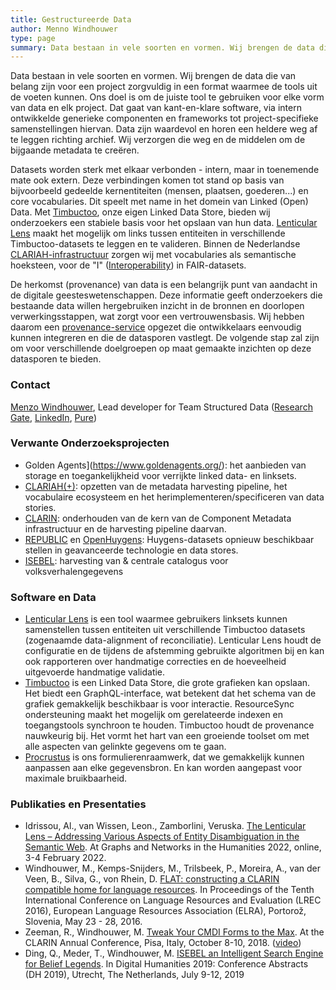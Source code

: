```yaml
---
title: Gestructureerde Data
author: Menno Windhouwer
type: page
summary: Data bestaan in vele soorten en vormen. Wij brengen de data die van belang zijn voor een project zorgvuldig in een format waarmee de tools uit de voeten kunnen.
---
```

Data bestaan in vele soorten en vormen. Wij brengen de data die van belang zijn voor een project zorgvuldig in een format waarmee de tools uit de voeten kunnen. Ons doel is om de juiste tool te gebruiken voor elke vorm van data en elk project. Dat gaat van kant-en-klare software, via intern ontwikkelde generieke componenten en frameworks tot project-specifieke samenstellingen hiervan. Data zijn waardevol en horen een heldere weg af te leggen richting archief. Wij verzorgen die weg en de middelen om de bijgaande metadata te creëren.

Datasets worden sterk met elkaar verbonden - intern, maar in toenemende mate ook extern. Deze verbindingen komen tot stand op basis van bijvoorbeeld gedeelde kernentiteiten (mensen, plaatsen, goederen...) en core vocabularies. Dit speelt met name in het domein van Linked (Open) Data. Met [Timbuctoo](https://github.com/HuygensING/timbuctoo), onze eigen Linked Data Store, bieden wij onderzoekers een stabiele basis voor het opslaan van hun data. [Lenticular Lens](https://lenticularlens.org/) maakt het mogelijk om links tussen entiteiten in verschillende Timbuctoo-datasets te leggen en te valideren. Binnen de Nederlandse [CLARIAH-infrastructuur](https://clariah.nl) zorgen wij met vocabularies als semantische hoeksteen, voor de "I" ([Interoperability](https://www.go-fair.org/fair-principles/i1-metadata-use-formal-accessible-shared-broadly-applicable-language-knowledge-representation/)) in FAIR-datasets.

De herkomst (provenance) van data is een belangrijk punt van aandacht in de digitale geesteswetenschappen. Deze informatie geeft onderzoekers die bestaande data willen hergebruiken inzicht in de bronnen en doorlopen verwerkingsstappen, wat zorgt voor een vertrouwensbasis. Wij hebben daarom een [provenance-service](https://github.com/knaw-huc/provenance) opgezet die ontwikkelaars eenvoudig kunnen integreren en die de datasporen vastlegt. De volgende stap zal zijn om voor verschillende doelgroepen op maat gemaakte inzichten op deze datasporen te bieden.

### Contact

[Menzo Windhouwer](mailto:menzo.windhouwer@di.huc.knaw.nl), Lead developer for Team Structured Data ([Research Gate](https://www.researchgate.net/profile/Menzo-Windhouwer), [LinkedIn](https://www.linkedin.com/in/mwindhouwer/?originalSubdomain=nl), [Pure](https://pure.knaw.nl/portal/nl/persons/menzo-windhouwer))

### Verwante Onderzoeksprojecten

* Golden Agents](https://www.goldenagents.org/): het aanbieden van storage en toegankelijkheid voor verrijkte linked data- en linksets.
* [CLARIAH(+)](https://www.clariah.nl/): opzetten van de metadata harvesting pipeline, het vocabulaire ecosysteem en het herimplementeren/specificeren van data stories.
* [CLARIN](https://www.clarin.eu/): onderhouden van de kern van de Component Metadata infrastructuur en de harvesting pipeline daarvan.
* [REPUBLIC](https://republic.huygens.knaw.nl/) en [OpenHuygens](https://www.huygens.knaw.nl/fonds-knaw-instituten-geeft-openhuygens-nl-vliegende-start/): Huygens-datasets opnieuw beschikbaar stellen in geavanceerde technologie en data stores.
* [ISEBEL](http://search.isebel.eu/): harvesting van & centrale catalogus voor volksverhalengegevens

### Software en Data

* [Lenticular Lens](https://lenticularlens.org/) is een tool waarmee gebruikers linksets kunnen samenstellen tussen entiteiten uit verschillende Timbuctoo datasets (zogenaamde data-alignment of reconciliatie). Lenticular Lens houdt de configuratie en de tijdens de afstemming gebruikte algoritmen bij en kan ook rapporteren over handmatige correcties en de hoeveelheid uitgevoerde handmatige validatie.
* [Timbuctoo](https://github.com/HuygensING/timbuctoo) is een Linked Data Store, die grote grafieken kan opslaan. Het biedt een GraphQL-interface, wat betekent dat het schema van de grafiek gemakkelijk beschikbaar is voor interactie. ResourceSync ondersteuning maakt het mogelijk om gerelateerde indexen en toegangstools synchroon te houden. Timbuctoo houdt de provenance nauwkeurig bij. Het vormt het hart van een groeiende toolset om met alle aspecten van gelinkte gegevens om te gaan.
* [Procrustus](https://github.com/knaw-huc/clariah-cmdi-forms) is ons formulierenraamwerk, dat we gemakkelijk kunnen aanpassen aan elke gegevensbron. En kan worden aangepast voor maximale bruikbaarheid.

### Publikaties en Presentaties

* Idrissou, Al., van Wissen, Leon., Zamborlini, Veruska. [The Lenticular Lens – Addressing Various Aspects of Entity Disambiguation in the Semantic Web](https://graphentechnologien.hypotheses.org/files/2022/01/The_Lenticular_Lens_large_Addressing_Various_Aspects_of_etc-Idrissou_Wissen_Zamborlini.pdf). At Graphs and Networks in the Humanities 2022, online, 3-4 February 2022.
* Windhouwer, M., Kemps-Snijders, M., Trilsbeek, P., Moreira, A., van der Veen, B., Silva, G., von Rhein, D. [FLAT: constructing a CLARIN compatible home for language resources](http://www.lrec-conf.org/proceedings/lrec2016/summaries/476.html). In Proceedings of the Tenth International Conference on Language Resources and Evaluation (LREC 2016), European Language Resources Association (ELRA), Portorož, Slovenia, May 23 - 28, 2016.
* Zeeman, R., Windhouwer, M. [Tweak Your CMDI Forms to the Max](https://office.clarin.eu/v/CE-2018-1292-CLARIN2018_ConferenceProceedings.pdf#page=102). At the CLARIN Annual Conference, Pisa, Italy, October 8-10, 2018. ([video](http://videolectures.net/clarinannualconference2018_zeeman_tweak/)) 			
* Ding, Q., Meder, T., Windhouwer, M. [ISEBEL an Intelligent Search Engine for Belief Legends](https://dev.clariah.nl/files/dh2019/boa/0439.html). In Digital Humanities 2019: Conference Abstracts (DH 2019), Utrecht, The Netherlands, July 9-12, 2019
